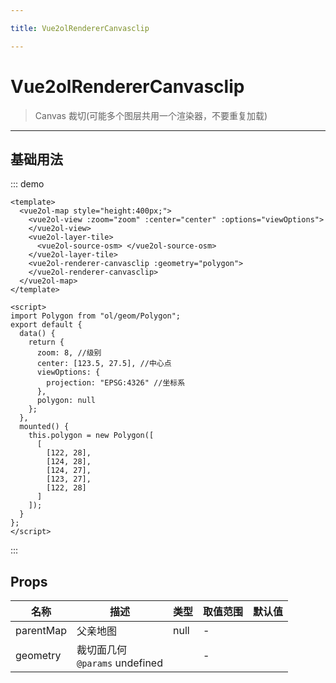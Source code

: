 ```yaml
---

title: Vue2olRendererCanvasclip

---
```


# Vue2olRendererCanvasclip

> Canvas 裁切(可能多个图层共用一个渲染器，不要重复加载)

---

## 基础用法

::: demo

```vue
<template>
  <vue2ol-map style="height:400px;">
    <vue2ol-view :zoom="zoom" :center="center" :options="viewOptions">
    </vue2ol-view>
    <vue2ol-layer-tile>
      <vue2ol-source-osm> </vue2ol-source-osm>
    </vue2ol-layer-tile>
    <vue2ol-renderer-canvasclip :geometry="polygon">
    </vue2ol-renderer-canvasclip>
  </vue2ol-map>
</template>

<script>
import Polygon from "ol/geom/Polygon";
export default {
  data() {
    return {
      zoom: 8, //级别
      center: [123.5, 27.5], //中心点
      viewOptions: {
        projection: "EPSG:4326" //坐标系
      },
      polygon: null
    };
  },
  mounted() {
    this.polygon = new Polygon([
      [
        [122, 28],
        [124, 28],
        [124, 27],
        [123, 27],
        [122, 28]
      ]
    ]);
  }
};
</script>
```

:::

## Props

| 名称      | 描述                               | 类型 | 取值范围 | 默认值 |
| --------- | ---------------------------------- | ---- | -------- | ------ |
| parentMap | 父亲地图                           | null | -        |        |
| geometry  | 裁切面几何<br/>`@params` undefined |      | -        |        |
